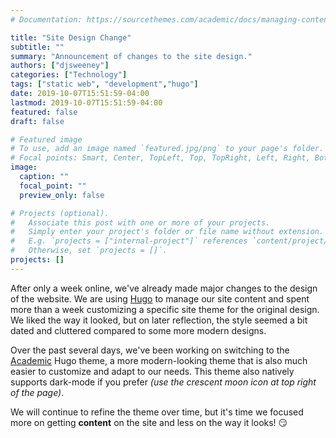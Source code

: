 ```yaml
---
# Documentation: https://sourcethemes.com/academic/docs/managing-content/

title: "Site Design Change"
subtitle: ""
summary: "Announcement of changes to the site design."
authors: ["djsweeney"]
categories: ["Technology"]
tags: ["static web", "development","hugo"]
date: 2019-10-07T15:51:59-04:00
lastmod: 2019-10-07T15:51:59-04:00
featured: false
draft: false

# Featured image
# To use, add an image named `featured.jpg/png` to your page's folder.
# Focal points: Smart, Center, TopLeft, Top, TopRight, Left, Right, BottomLeft, Bottom, BottomRight.
image:
  caption: ""
  focal_point: ""
  preview_only: false

# Projects (optional).
#   Associate this post with one or more of your projects.
#   Simply enter your project's folder or file name without extension.
#   E.g. `projects = ["internal-project"]` references `content/project/deep-learning/index.md`.
#   Otherwise, set `projects = []`.
projects: []
---
```


After only a week online, we've already made major changes to the design of the website. We are using [Hugo][hugo] to manage our site content and spent more than a week customizing a specific site theme for the original design. We liked the way it looked, but on later reflection, the style seemed a bit dated and cluttered compared to some more modern designs.

Over the past several days, we've been working on switching to the [Academic][academic] Hugo theme, a more modern-looking theme that is also much easier to customize and adapt to our needs. This theme also natively supports dark-mode if you prefer *(use the crescent moon icon at top right of the page)*.

We will continue to refine the theme over time, but it's time we focused more on getting **content** on the site and less on the way it looks! :smirk:


[hugo]: https://gohugo.io/
[academic]: https://sourcethemes.com/academic/
